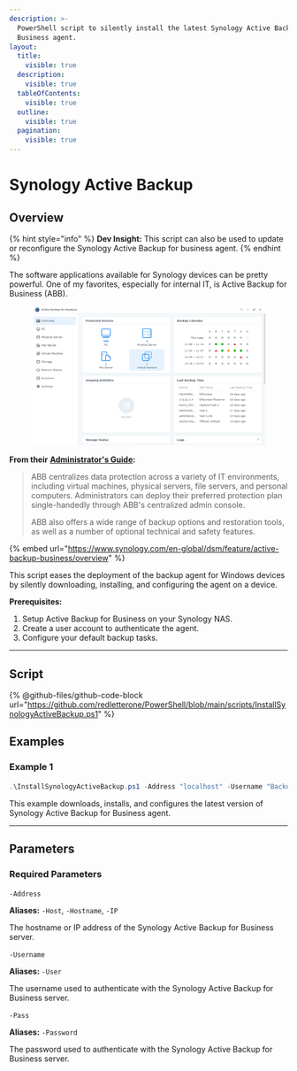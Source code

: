 ```yaml
---
description: >-
  PowerShell script to silently install the latest Synology Active Backup for
  Business agent.
layout:
  title:
    visible: true
  description:
    visible: true
  tableOfContents:
    visible: true
  outline:
    visible: true
  pagination:
    visible: true
---
```


# Synology Active Backup

## Overview

{% hint style="info" %}
**Dev Insight:** This script can also be used to update or reconfigure the Synology Active Backup for business agent.
{% endhint %}

The software applications available for Synology devices can be pretty powerful. One of my favorites, especially for internal IT, is Active Backup for Business (ABB).

<figure><img src="../../.gitbook/assets/activebackup_1607392921_1.png" alt=""><figcaption></figcaption></figure>

**From their** [**Administrator's Guide**](https://global.synologydownload.com/download/Document/Software/AdminGuide/Package/ActiveBackup/All/enu/Synology\_ABB\_admin\_guide\_Windows\_PC\_PS\_enu.pdf)**:**

> ABB centralizes data protection across a variety of IT environments, including virtual machines, physical servers, file servers, and personal computers. Administrators can deploy their preferred protection plan single-handedly through ABB's centralized admin console.&#x20;
>
> ABB also offers a wide range of backup options and restoration tools, as well as a number of optional technical and safety features.

{% embed url="https://www.synology.com/en-global/dsm/feature/active-backup-business/overview" %}

This script eases the deployment of the backup agent for Windows devices by silently downloading, installing, and configuring the agent on a device.

**Prerequisites:**

1. Setup Active Backup for Business on your Synology NAS.
2. Create a user account to authenticate the agent.
3. Configure your default backup tasks.

***

## Script

{% @github-files/github-code-block url="https://github.com/redletterone/PowerShell/blob/main/scripts/InstallSynologyActiveBackup.ps1" %}

## Examples

### Example 1

```powershell
.\InstallSynologyActiveBackup.ps1 -Address "localhost" -Username "Backups" -Pass "Da ba dee da ba di"
```

This example downloads, installs, and configures the latest version of Synology Active Backup for Business agent.&#x20;



***

## Parameters

### Required Parameters

`-Address`

**Aliases:** `-Host`, `-Hostname`, `-IP`

The hostname or IP address of the Synology Active Backup for Business server.



`-Username`

**Aliases:** `-User`

The username used to authenticate with the Synology Active Backup for Business server.



`-Pass`

**Aliases:** `-Password`

The password used to authenticate with the Synology Active Backup for Business server.

